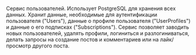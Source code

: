 Сервис пользователей. Использует PostgreSQL для хранения всех данных. Хранит данные, необходимые для аутентификации пользователя ("Users"), данные о профиле пользователя ("UserProfiles") и данные о его подписках ("Subscriptions"). Сервис позволяет заводить новых пользователей, удалять профили, логиниться и разлогиниваться, делать запросы на создание постов и комментариев или на лайк/просмотр другого поста.